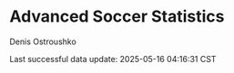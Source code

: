 # Advanced Soccer Statistics
Denis Ostroushko

<!-- gfm -->

Last successful data update: 2025-05-16 04:16:31 CST
